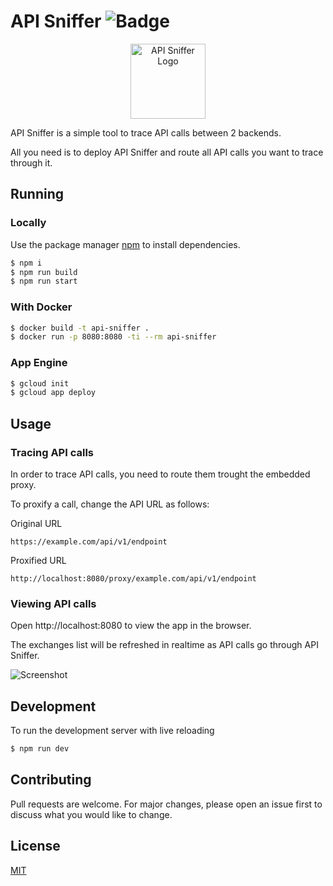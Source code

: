 # API Sniffer ![Badge](https://github.com/stefancosquer/api-sniffer/workflows/build/badge.svg)

<p align="center">
  <img width="120" src="https://user-images.githubusercontent.com/9282806/68394458-2a8aef00-016e-11ea-8cd2-8471cba57f1f.png" alt="API Sniffer Logo" />
</p>

API Sniffer is a simple tool to trace API calls between 2 backends.

All you need is to deploy API Sniffer and route all API calls you want to trace through it.

## Running

### Locally

Use the package manager [npm](https://nodejs.org) to install dependencies.

```bash
$ npm i
$ npm run build
$ npm run start
```

### With Docker

```bash
$ docker build -t api-sniffer .
$ docker run -p 8080:8080 -ti --rm api-sniffer
```

### App Engine

```bash
$ gcloud init
$ gcloud app deploy
```

## Usage

### Tracing API calls 

In order to trace API calls, you need to route them trought the embedded proxy.

To proxify a call, change the API URL as follows:

Original URL
```http request
https://example.com/api/v1/endpoint
```

Proxified URL 
```http request
http://localhost:8080/proxy/example.com/api/v1/endpoint
```

### Viewing API calls

Open http://localhost:8080 to view the app in the browser.

The exchanges list will be refreshed in realtime as API calls go through API Sniffer. 

![Screenshot](https://user-images.githubusercontent.com/9282806/68213786-7d34a180-ffdc-11e9-8504-d829d4e6cdc5.png)


## Development

To run the development server with live reloading

```bash
$ npm run dev
```

## Contributing
Pull requests are welcome. For major changes, please open an issue first to discuss what you would like to change.

## License
[MIT](https://choosealicense.com/licenses/mit/)
